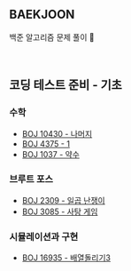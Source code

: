 ## BAEKJOON
백준 알고리즘 문제 풀이 🥰

<br>

## 코딩 테스트 준비 - 기초

### 수학
- [BOJ 10430 - 나머지](./Baekjoon/src/Math/BJ10430.java)
- [BOJ 4375 - 1 ](./Baekjoon/src/Math/BJ10430.java)
- [BOJ 1037 - 약수 ](./Baekjoon/src/Math/Bj1037.java)

### 브루트 포스
- [BOJ 2309 - 일곱 난쟁이 ](./Baekjoon/src/BruteForce/BJ2309.java)
- [BOJ 3085 - 사탕 게임 ](./Baekjoon/src/BruteForce/BJ3085.java)


### 시뮬레이션과 구현
- [BOJ 16935 - 배열돌리기3](./Baekjoon/src/simulAndimpl/BJ16935.java)


